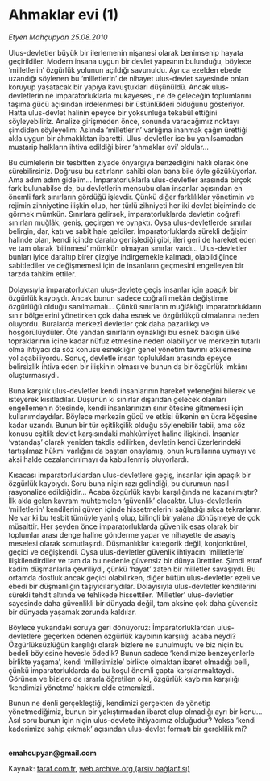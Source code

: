 # Ahmaklar evi (1)

*Etyen Mahçupyan 25.08.2010*

<div class="yazi"><p>Ulus-devletler büyük bir ilerlemenin nişanesi olarak benimsenip hayata geçirildiler. Modern insana uygun bir devlet yapısının bulunduğu, böylece ‘milletlerin’ özgürlük yolunun açıldığı savunuldu. Ayrıca ezelden ebede uzandığı söylenen bu ‘milletlerin’ de nihayet ulus-devlet sayesinde onları koruyup yaşatacak bir yapıya kavuştukları düşünüldü. Ancak ulus-devletlerin ne imparatorluklarla mukayesesi, ne de geleceğin toplumlarını taşıma gücü açısından irdelenmesi bir üstünlükleri olduğunu gösteriyor. Hatta ulus-devlet halinin epeyce bir yoksunluğa tekabül ettiğini söyleyebiliriz. Analize girişmeden önce, sonunda varacağımız noktayı şimdiden söyleyelim: Aslında ‘milletlerin’ varlığına inanmak çağın ürettiği akla uygun bir ahmaklıktan ibaretti. Ulus-devletler ise bu yanılsamadan mustarip halkların ihtiva edildiği birer ‘ahmaklar evi’ oldular...</p>
<p>Bu cümlelerin bir tesbitten ziyade önyargıya benzediğini haklı olarak öne sürebilirsiniz. Doğrusu bu satırların sahibi olan bana bile öyle gözüküyorlar. Ama adım adım gidelim... İmparatorluklarla ulus-devletler arasında birçok fark bulunabilse de, bu devletlerin mensubu olan insanlar açısından en önemli fark sınırların gördüğü işlevdir. Çünkü diğer farklılıklar yönetimin ve rejimin zihniyetine ilişkin olup, her türlü zihniyeti her iki devlet biçiminde de görmek mümkün. Sınırlara gelirsek, imparatorluklarda devletin coğrafi sınırları muğlâk, geniş, geçirgen ve oynaktı. Oysa ulus-devletlerde sınırlar belirgin, dar, katı ve sabit hale geldiler. İmparatorluklarda sürekli değişim halinde olan, kendi içinde daralıp genişlediği gibi, ileri geri de hareket eden ve tam olarak ‘bilinmesi’ mümkün olmayan sınırlar vardı... Ulus-devletler bunları iyice daraltıp birer çizgiye indirgemekle kalmadı, olabildiğince sabitlediler ve değişmemesi için de insanların geçmesini engelleyen bir tarzda tahkim ettiler. </p>
<p>Dolayısıyla imparatorluktan ulus-devlete geçiş insanlar için apaçık bir özgürlük kaybıydı. Ancak bunun sadece coğrafi mekân değiştirme özgürlüğü olduğu sanılmamalı... Çünkü sınırların muğlâklığı imparatorlukların sınır bölgelerini yönetirken çok daha esnek ve özgürlükçü olmalarına neden oluyordu. Buralarda merkezî devletler çok daha pazarlıkçı ve hoşgörülüydüler. Öte yandan sınırların oynaklığı bu esnek bakışın ülke topraklarının içine kadar nüfuz etmesine neden olabiliyor ve merkezin tutarlı olma ihtiyacı da söz konusu esnekliğin genel yönetim tavrını etkilemesine yol açabiliyordu. Sonuç, devletle insan toplulukları arasında epeyce belirsizlik ihtiva eden bir ilişkinin olması ve bunun da bir özgürlük imkânı oluşturmasıydı.</p>
<p>Buna karşılık ulus-devletler kendi insanlarının hareket yeteneğini bilerek ve isteyerek kısıtladılar. Düşünün ki sınırlar dışarıdan gelecek olanları engellemenin ötesinde, kendi insanlarınızın sınır ötesine gitmemesi için kullanımdaydılar. Böylece merkezin gücü ve etkisi ülkenin en ücra köşesine kadar uzandı. Bunun bir tür eşitlikçilik olduğu söylenebilir tabii, ama söz konusu eşitlik devlet karşısındaki mahkûmiyet haline ilişkindi. İnsanlar ‘vatandaş’ olarak yeniden takdis edilirken, devletin kendi üzerlerindeki tartışılmaz hükmi varlığını da baştan onaylamış, onun kurallarına uymayı ve aksi halde cezalandırılmayı da kabullenmiş oluyorlardı. </p>
<p>Kısacası imparatorluklardan ulus-devletlere geçiş, insanlar için apaçık bir özgürlük kaybıydı. Soru buna niçin razı gelindiği, bu durumun nasıl rasyonalize edildiğidir... Acaba özgürlük kaybı karşılığında ne kazanılmıştır? İlk akla gelen kavram muhtemelen ‘güvenlik’ olacaktır. Ulus-devletlerin ‘milletlerin’ kendilerini güven içinde hissetmelerini sağladığı sıkça tekrarlanır. Ne var ki bu tesbit tümüyle yanlış olup, bilinçli bir yalana dönüşmeye de çok müsaittir. Her şeyden önce imparatorluklarda güvenlik esas olarak bir toplumlar arası denge haline gönderme yapar ve nihayette de asayiş meselesi olarak somutlaşırdı. Düşmanlıklar kategorik değil, konjonktürel, geçici ve değişkendi. Oysa ulus-devletler güvenlik ihtiyacını ‘milletlerle’ ilişkilendirdiler ve tam da bu nedenle güvensiz bir dünya ürettiler. Şimdi etraf kadim düşmanlarla çevriliydi, çünkü ‘hayat’ zaten bir milletler savaşıydı. Bu ortamda dostluk ancak geçici olabilirken, diğer bütün ulus-devletler ezeli ve ebedi bir düşmanlığın taşıyıcılarıydılar. Dolayısıyla ulus-devletler kendilerini sürekli tehdit altında ve tehlikede hissettiler. ‘Milletler’ ulus-devletler sayesinde daha güvenlikli bir dünyada değil, tam aksine çok daha güvensiz bir dünyada yaşamak zorunda kaldılar.</p>
<p>Böylece yukarıdaki soruya geri dönüyoruz: İmparatorluklardan ulus-devletlere geçerken ödenen özgürlük kaybının karşılığı acaba neydi? Özgürlüksüzlüğün karşılığı olarak bizlere ne sunulmuştu ve biz niçin bu bedeli böylesine hevesle ödedik? Bunun sadece ‘kendimize benzeyenlerle birlikte yaşama’, kendi ‘milletimizle’ birlikte olmaktan ibaret olmadığı belli, çünkü imparatorluklarda da bu koşul önemli çapta karşılanmaktaydı. Görünen ve bizlere de ısrarla öğretilen o ki, özgürlük kaybının karşılığı ‘kendimizi yönetme’ hakkını elde etmemizdi. </p>
<p>Bunun ne denli gerçekleştiği, kendimizi gerçekten de yönetip yönetmediğimiz, bunun bir yakıştırmadan ibaret olup olmadığı ayrı bir konu... Asıl soru bunun için niçin ulus-devlete ihtiyacımız olduğudur? Yoksa ‘kendi kaderimize sahip çıkmak’ açısından ulus-devlet formatı bir gereklilik mi?</p>
<p><b><br/>emahcupyan@gmail.com</b></p></div>

Kaynak: [taraf.com.tr](http://www.taraf.com.tr:80/etyen-mahcupyan/makale-ahmaklar-evi-1.htm), [web.archive.org (arşiv bağlantısı)](http://web.archive.org/web/20100827000101/http://www.taraf.com.tr:80/etyen-mahcupyan/makale-ahmaklar-evi-1.htm)

